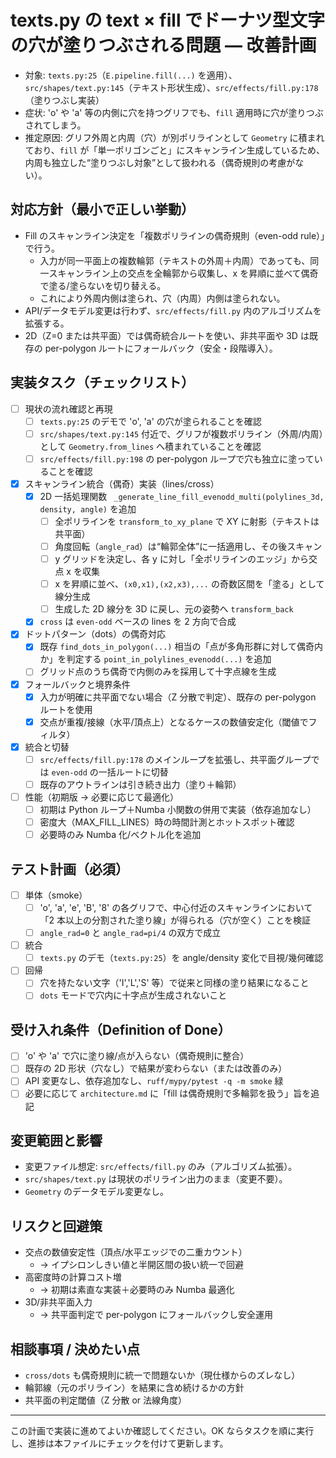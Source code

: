 # texts.py の text × fill でドーナツ型文字の穴が塗りつぶされる問題 — 改善計画

- 対象: `texts.py:25`（`E.pipeline.fill(...)` を適用）、`src/shapes/text.py:145`（テキスト形状生成）、`src/effects/fill.py:178`（塗りつぶし実装）
- 症状: 'o' や 'a' 等の内側に穴を持つグリフでも、`fill` 適用時に穴が塗りつぶされてしまう。
- 推定原因: グリフ外周と内周（穴）が別ポリラインとして `Geometry` に積まれており、`fill` が「単一ポリゴンごと」にスキャンライン生成しているため、内周も独立した“塗りつぶし対象”として扱われる（偶奇規則の考慮がない）。

## 対応方針（最小で正しい挙動）

- Fill のスキャンライン決定を「複数ポリラインの偶奇規則（even-odd rule）」で行う。
  - 入力が同一平面上の複数輪郭（テキストの外周＋内周）であっても、同一スキャンライン上の交点を全輪郭から収集し、x を昇順に並べて偶奇で塗る/塗らないを切り替える。
  - これにより外周内側は塗られ、穴（内周）内側は塗られない。
- API/データモデル変更は行わず、`src/effects/fill.py` 内のアルゴリズムを拡張する。
- 2D（Z=0 または共平面）では偶奇統合ルートを使い、非共平面や 3D は既存の per-polygon ルートにフォールバック（安全・段階導入）。

## 実装タスク（チェックリスト）

- [ ] 現状の流れ確認と再現
  - [ ] `texts.py:25` のデモで 'o', 'a' の穴が塗られることを確認
  - [ ] `src/shapes/text.py:145` 付近で、グリフが複数ポリライン（外周/内周）として `Geometry.from_lines` へ積まれていることを確認
  - [ ] `src/effects/fill.py:198` の per-polygon ループで穴も独立に塗っていることを確認

- [x] スキャンライン統合（偶奇）実装（lines/cross）
  - [x] 2D 一括処理関数 ` _generate_line_fill_evenodd_multi(polylines_3d, density, angle)` を追加
    - [ ] 全ポリラインを `transform_to_xy_plane` で XY に射影（テキストは共平面）
    - [ ] 角度回転（`angle_rad`）は“輪郭全体”に一括適用し、その後スキャン
    - [ ] y グリッドを決定し、各 y に対し「全ポリラインのエッジ」から交点 x を収集
    - [ ] x を昇順に並べ、`(x0,x1),(x2,x3),...` の奇数区間を「塗る」として線分生成
    - [ ] 生成した 2D 線分を 3D に戻し、元の姿勢へ `transform_back`
  - [x] `cross` は `even-odd` ベースの lines を 2 方向で合成

- [x] ドットパターン（dots）の偶奇対応
  - [x] 既存 `find_dots_in_polygon(...)` 相当の「点が多角形群に対して偶奇内か」を判定する `point_in_polylines_evenodd(...)` を追加
  - [ ] グリッド点のうち偶奇で内側のみを採用して十字点線を生成

- [x] フォールバックと境界条件
  - [x] 入力が明確に共平面でない場合（Z 分散で判定）、既存の per-polygon ルートを使用
  - [x] 交点が重複/接線（水平/頂点上）となるケースの数値安定化（閾値でフィルタ）

- [x] 統合と切替
  - [ ] `src/effects/fill.py:178` のメインループを拡張し、共平面グループでは `even-odd` の一括ルートに切替
  - [ ] 既存のアウトラインは引き続き出力（塗り＋輪郭）

- [ ] 性能（初期版 → 必要に応じて最適化）
  - [ ] 初期は Python ループ＋Numba 小関数の併用で実装（依存追加なし）
  - [ ] 密度大（MAX_FILL_LINES）時の時間計測とホットスポット確認
  - [ ] 必要時のみ Numba 化/ベクトル化を追加

## テスト計画（必須）

- [ ] 単体（smoke）
  - [ ] 'o', 'a', 'e', 'B', '8' の各グリフで、中心付近のスキャンラインにおいて「2 本以上の分割された塗り線」が得られる（穴が空く）ことを検証
  - [ ] `angle_rad=0` と `angle_rad=pi/4` の双方で成立
- [ ] 統合
  - [ ] `texts.py` のデモ（`texts.py:25`）を angle/density 変化で目視/幾何確認
- [ ] 回帰
  - [ ] 穴を持たない文字（'I','L','S' 等）で従来と同様の塗り結果になること
  - [ ] `dots` モードで穴内に十字点が生成されないこと

## 受け入れ条件（Definition of Done）

- [ ] 'o' や 'a' で穴に塗り線/点が入らない（偶奇規則に整合）
- [ ] 既存の 2D 形状（穴なし）で結果が変わらない（または改善のみ）
- [ ] API 変更なし、依存追加なし、`ruff/mypy/pytest -q -m smoke` 緑
- [ ] 必要に応じて `architecture.md` に「fill は偶奇規則で多輪郭を扱う」旨を追記

## 変更範囲と影響

- 変更ファイル想定: `src/effects/fill.py` のみ（アルゴリズム拡張）。
- `src/shapes/text.py` は現状のポリライン出力のまま（変更不要）。
- `Geometry` のデータモデル変更なし。

## リスクと回避策

- 交点の数値安定性（頂点/水平エッジでの二重カウント）
  - → イプシロンしきい値と半開区間の扱い統一で回避
- 高密度時の計算コスト増
  - → 初期は素直な実装＋必要時のみ Numba 最適化
- 3D/非共平面入力
  - → 共平面判定で per-polygon にフォールバックし安全運用

## 相談事項 / 決めたい点

- `cross/dots` も偶奇規則に統一で問題ないか（現仕様からのズレなし）
- 輪郭線（元のポリライン）を結果に含め続けるかの方針
- 共平面の判定閾値（Z 分散 or 法線角度）

---

この計画で実装に進めてよいか確認してください。OK ならタスクを順に実行し、進捗は本ファイルにチェックを付けて更新します。
